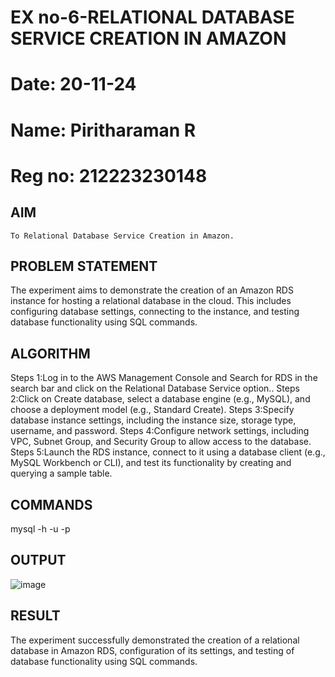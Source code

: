  # EX no-6-RELATIONAL DATABASE SERVICE CREATION IN AMAZON
 # Date: 20-11-24
 # Name: Piritharaman R
 # Reg no: 212223230148
  ## AIM
    To Relational Database Service Creation in Amazon.
## PROBLEM STATEMENT
 The experiment aims to demonstrate the creation of an Amazon RDS instance for hosting a relational database in the cloud. This includes configuring database settings, connecting to the instance, and testing database functionality using SQL commands.
    
## ALGORITHM
Steps 1:Log in to the AWS Management Console and Search for RDS in the search bar and click on the Relational Database Service option..
Steps 2:Click on Create database, select a database engine (e.g., MySQL), and choose a deployment model (e.g., Standard Create).
Steps 3:Specify database instance settings, including the instance size, storage type, username, and password.
Steps 4:Configure network settings, including VPC, Subnet Group, and Security Group to allow access to the database.
Steps 5:Launch the RDS instance, connect to it using a database client (e.g., MySQL Workbench or CLI), and test its functionality by creating and querying a sample table.

## COMMANDS
mysql -h <endpoint> -u <username> -p

## OUTPUT
![image](https://github.com/user-attachments/assets/300eb979-40cc-405a-a51b-aa6f2947ef12)

## RESULT
The experiment successfully demonstrated the creation of a relational database in Amazon RDS, configuration of its settings, and testing of database functionality using SQL commands. 

  


